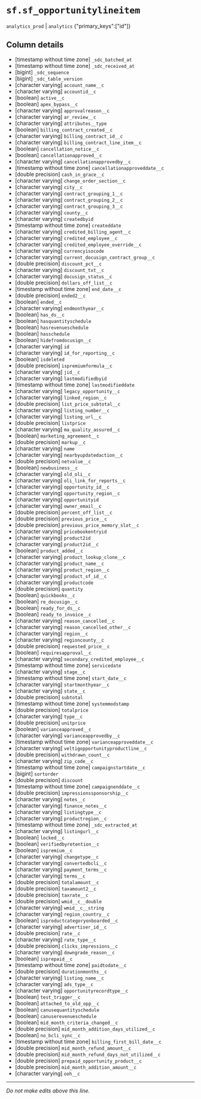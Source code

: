 # `sf.sf_opportunitylineitem`
`analytics_prod` | `analytics`
{"primary_keys":["id"]}

## Column details
* [timestamp without time zone] `_sdc_batched_at`
* [timestamp without time zone] `_sdc_received_at`
* [bigint]    `_sdc_sequence`
* [bigint]    `_sdc_table_version`
* [character varying] `account_name__c`
* [character varying] `accountid__c`
* [boolean]   `active__c`
* [boolean]   `apex_bypass__c`
* [character varying] `approvalreason__c`
* [character varying] `ar_review__c`
* [character varying] `attributes__type`
* [boolean]   `billing_contract_created__c`
* [character varying] `billing_contract_id__c`
* [character varying] `billing_contract_line_item__c`
* [boolean]   `cancellation_notice__c`
* [boolean]   `cancellationapproved__c`
* [character varying] `cancellationapprovedby__c`
* [timestamp without time zone] `cancellationapproveddate__c`
* [double precision] `cash_in_grace__c`
* [character varying] `change_order_section__c`
* [character varying] `city__c`
* [character varying] `contract_grouping_1__c`
* [character varying] `contract_grouping_2__c`
* [character varying] `contract_grouping_3__c`
* [character varying] `county__c`
* [character varying] `createdbyid`
* [timestamp without time zone] `createddate`
* [character varying] `credited_billing_agent__c`
* [character varying] `credited_employee__c`
* [character varying] `credited_employee_override__c`
* [character varying] `currencyisocode`
* [character varying] `current_docusign_contract_group__c`
* [double precision] `discount_pct__c`
* [character varying] `discount_txt__c`
* [character varying] `docusign_status__c`
* [double precision] `dollars_off_list__c`
* [timestamp without time zone] `end_date__c`
* [double precision] `ended2__c`
* [boolean]   `ended__c`
* [character varying] `endmonthyear__c`
* [boolean]   `has_ds__c`
* [boolean]   `hasquantityschedule`
* [boolean]   `hasrevenueschedule`
* [boolean]   `hasschedule`
* [boolean]   `hidefromdocusign__c`
* [character varying] `id`
* [character varying] `id_for_reporting__c`
* [boolean]   `isdeleted`
* [double precision] `ispremiumformula__c`
* [character varying] `jid__c`
* [character varying] `lastmodifiedbyid`
* [timestamp without time zone] `lastmodifieddate`
* [character varying] `legacy_opportunity__c`
* [character varying] `linked_region__c`
* [double precision] `list_price_subtotal__c`
* [character varying] `listing_number__c`
* [character varying] `listing_url__c`
* [double precision] `listprice`
* [character varying] `ma_quality_assured__c`
* [boolean]   `marketing_agreement__c`
* [double precision] `markup__c`
* [character varying] `name`
* [character varying] `nearbyupdatedaction__c`
* [double precision] `netvalue__c`
* [boolean]   `newbusiness__c`
* [character varying] `old_oli__c`
* [character varying] `oli_link_for_reports__c`
* [character varying] `opportunity_id__c`
* [character varying] `opportunity_region__c`
* [character varying] `opportunityid`
* [character varying] `owner_email__c`
* [double precision] `percent_off_list__c`
* [double precision] `previous_price__c`
* [double precision] `previous_price_memory_slot__c`
* [character varying] `pricebookentryid`
* [character varying] `product2id`
* [character varying] `product2id__c`
* [boolean]   `product_added__c`
* [character varying] `product_lookup_clone__c`
* [character varying] `product_name__c`
* [character varying] `product_region__c`
* [character varying] `product_sf_id__c`
* [character varying] `productcode`
* [double precision] `quantity`
* [boolean]   `quickbooks__c`
* [boolean]   `re_docusign__c`
* [boolean]   `ready_for_ds__c`
* [boolean]   `ready_to_invoice__c`
* [character varying] `reason_cancelled__c`
* [character varying] `reason_cancelled_other__c`
* [character varying] `region__c`
* [character varying] `regioncounty__c`
* [double precision] `requested_price__c`
* [boolean]   `requiresapproval__c`
* [character varying] `secondary_credited_employee__c`
* [timestamp without time zone] `servicedate`
* [character varying] `stage__c`
* [timestamp without time zone] `start_date__c`
* [character varying] `startmonthyear__c`
* [character varying] `state__c`
* [double precision] `subtotal`
* [timestamp without time zone] `systemmodstamp`
* [double precision] `totalprice`
* [character varying] `type__c`
* [double precision] `unitprice`
* [boolean]   `varianceapproved__c`
* [character varying] `varianceapprovedby__c`
* [timestamp without time zone] `varianceapproveddate__c`
* [character varying] `veltigopportunityproductline__c`
* [double precision] `withdrawn_count__c`
* [character varying] `zip_code__c`
* [timestamp without time zone] `campaignstartdate__c`
* [bigint]    `sortorder`
* [double precision] `discount`
* [timestamp without time zone] `campaignenddate__c`
* [double precision] `impressionssponsorship__c`
* [character varying] `notes__c`
* [character varying] `finance_notes__c`
* [character varying] `listingtype__c`
* [character varying] `productregion__c`
* [timestamp without time zone] `_sdc_extracted_at`
* [character varying] `listingurl__c`
* [boolean]   `locked__c`
* [boolean]   `verifiedbyretention__c`
* [boolean]   `ispremium__c`
* [character varying] `changetype__c`
* [character varying] `convertedbcli__c`
* [character varying] `payment_terms__c`
* [character varying] `terms__c`
* [double precision] `totalamount__c`
* [double precision] `taxamount2__c`
* [double precision] `taxrate__c`
* [double precision] `wmid__c__double`
* [character varying] `wmid__c__string`
* [character varying] `region_country__c`
* [boolean]   `isproductcategoryonboarded__c`
* [character varying] `advertiser_id__c`
* [double precision] `rate__c`
* [character varying] `rate_type__c`
* [double precision] `clicks_impressions__c`
* [character varying] `downgrade_reason__c`
* [boolean]   `isprepaid__c`
* [timestamp without time zone] `paidtodate__c`
* [double precision] `durationmonths__c`
* [character varying] `listing_name__c`
* [character varying] `ads_type__c`
* [character varying] `opportunityrecordtype__c`
* [boolean]   `test_trigger__c`
* [boolean]   `attached_to_old_opp__c`
* [boolean]   `canusequantityschedule`
* [boolean]   `canuserevenueschedule`
* [boolean]   `mid_month_criteria_changed__c`
* [double precision] `mid_month_addition_days_utilized__c`
* [boolean]   `no_bcli_sync__c`
* [timestamp without time zone] `billing_first_bill_date__c`
* [double precision] `mid_month_refund_amount__c`
* [double precision] `mid_month_refund_days_not_utilized__c`
* [double precision] `prepaid_opportunity_product__c`
* [double precision] `mid_month_addition_amount__c`
* [character varying] `ooh__c`

-------------------------------------------------------------------------------
*Do not make edits above this line.*
